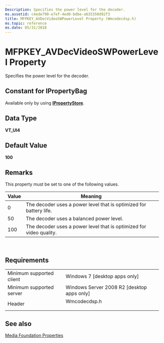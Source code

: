 ```yaml
---
Description: Specifies the power level for the decoder.
ms.assetid: c4ede790-e7ef-4ed0-bdbe-a635350d92f3
title: MFPKEY_AVDecVideoSWPowerLevel Property (Wmcodecdsp.h)
ms.topic: reference
ms.date: 05/31/2018
---
```


# MFPKEY\_AVDecVideoSWPowerLevel Property

Specifies the power level for the decoder.

## Constant for IPropertyBag

Available only by using [**IPropertyStore**](/windows/win32/api/propsys/nn-propsys-ipropertystore).

## Data Type

**VT\_UI4**

## Default Value

**100**

## Remarks

This property must be set to one of the following values.



| Value | Meaning                                                             |
|-------|---------------------------------------------------------------------|
| 0     | The decoder uses a power level that is optimized for battery life.  |
| 50    | The decoder uses a balanced power level.                            |
| 100   | The decoder uses a power level that is optimized for video quality. |



 

## Requirements



|                                     |                                                                                         |
|-------------------------------------|-----------------------------------------------------------------------------------------|
| Minimum supported client<br/> | Windows 7 \[desktop apps only\]<br/>                                              |
| Minimum supported server<br/> | Windows Server 2008 R2 \[desktop apps only\]<br/>                                 |
| Header<br/>                   | <dl> <dt>Wmcodecdsp.h</dt> </dl> |



## See also

<dl> <dt>

[Media Foundation Properties](media-foundation-properties.md)
</dt> </dl>

 

 